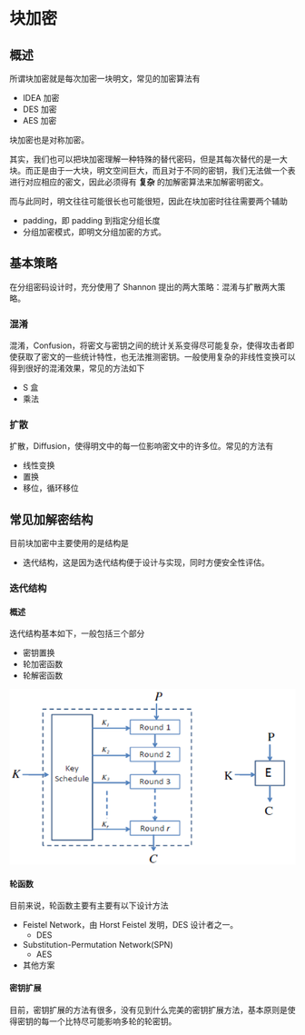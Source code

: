 # 块加密

## 概述

所谓块加密就是每次加密一块明文，常见的加密算法有

- IDEA 加密
- DES 加密
- AES 加密

块加密也是对称加密。

其实，我们也可以把块加密理解一种特殊的替代密码，但是其每次替代的是一大块。而正是由于一大块，明文空间巨大，而且对于不同的密钥，我们无法做一个表进行对应相应的密文，因此必须得有 **复杂** 的加解密算法来加解密明密文。

而与此同时，明文往往可能很长也可能很短，因此在块加密时往往需要两个辅助

- padding，即 padding 到指定分组长度
- 分组加密模式，即明文分组加密的方式。

## 基本策略

在分组密码设计时，充分使用了 Shannon 提出的两大策略：混淆与扩散两大策略。

### 混淆

混淆，Confusion，将密文与密钥之间的统计关系变得尽可能复杂，使得攻击者即使获取了密文的一些统计特性，也无法推测密钥。一般使用复杂的非线性变换可以得到很好的混淆效果，常见的方法如下

- S 盒
- 乘法

### 扩散

扩散，Diffusion，使得明文中的每一位影响密文中的许多位。常见的方法有

- 线性变换
- 置换
- 移位，循环移位

## 常见加解密结构

目前块加密中主要使用的是结构是

- 迭代结构，这是因为迭代结构便于设计与实现，同时方便安全性评估。

### 迭代结构

#### 概述

迭代结构基本如下，一般包括三个部分

- 密钥置换
- 轮加密函数
- 轮解密函数

![image-20180714222206782](./figure/iterated_cipher.png)

#### 轮函数

目前来说，轮函数主要有主要有以下设计方法

- Feistel Network，由 Horst Feistel 发明，DES 设计者之一。
    - DES
- Substitution-Permutation Network(SPN)
    - AES
- 其他方案

#### 密钥扩展

目前，密钥扩展的方法有很多，没有见到什么完美的密钥扩展方法，基本原则是使得密钥的每一个比特尽可能影响多轮的轮密钥。
